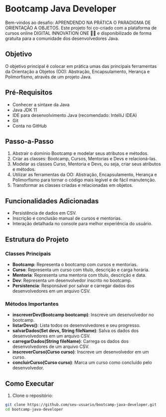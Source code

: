# Bootcamp Java Developer

Bem-vindos ao desafio: APRENDENDO NA PRÁTICA O PARADIGMA DE ORIENTAÇÃO A OBJETOS. Este projeto foi co-criado com a plataforma de cursos online DIGITAL INNOVATION ONE 💛🧡 e disponibilizado de forma gratuita para a comunidade dos desenvolvedores Java.

## Objetivo

O objetivo principal é colocar em prática umas das principais ferramentas da Orientação a Objetos (OO): Abstração, Encapsulamento, Herança e Polimorfismo, através de um projeto Java.

## Pré-Requisitos

- Conhecer a sintaxe da Java
- Java JDK 11
- IDE para desenvolvimento Java (recomendado: IntelliJ IDEA)
- Git
- Conta no GitHub

## Passo-a-Passo

1. Abstrair o domínio Bootcamp e modelar seus atributos e métodos.
2. Criar as classes: Bootcamp, Cursos, Mentorias e Devs e relacioná-las.
3. Modelar as classes Curso, Mentoria e Devs, ou seja, criar seus atributos e métodos.
4. Utilizar as ferramentas da OO: Abstração, Encapsulamento, Herança e Polimorfismo para tornar o código mais legível e de fácil manutenção.
5. Transformar as classes criadas e relacionadas em objetos.

## Funcionalidades Adicionadas

- Persistência de dados em CSV.
- Inscrição e conclusão manual de cursos e mentorias.
- Interação detalhada no console para melhor experiência do usuário.

## Estrutura do Projeto

### Classes Principais

- **Bootcamp**: Representa o bootcamp com cursos e mentorias.
- **Curso**: Representa um curso com título, descrição e carga horária.
- **Mentoria**: Representa uma mentoria com título, descrição e data.
- **Dev**: Representa um desenvolvedor inscrito no bootcamp.
- **Persistencia**: Responsável por salvar e carregar dados dos desenvolvedores em um arquivo CSV.

### Métodos Importantes

- **inscreverDev(Bootcamp bootcamp)**: Inscreve um desenvolvedor no bootcamp.
- **listarDevs()**: Lista todos os desenvolvedores e seu progresso.
- **salvarDados(Set<Dev> devs, String fileName)**: Salva os dados dos desenvolvedores em um arquivo CSV.
- **carregarDados(String fileName)**: Carrega os dados dos desenvolvedores de um arquivo CSV.
- **inscreverCurso(Curso curso)**: Inscreve um desenvolvedor em um curso.
- **concluirCurso(Curso curso)**: Marca um curso como concluído pelo desenvolvedor.

## Como Executar

1. Clone o repositório:

```bash
git clone https://github.com/seu-usuario/bootcamp-java-developer.git
cd bootcamp-java-developer

